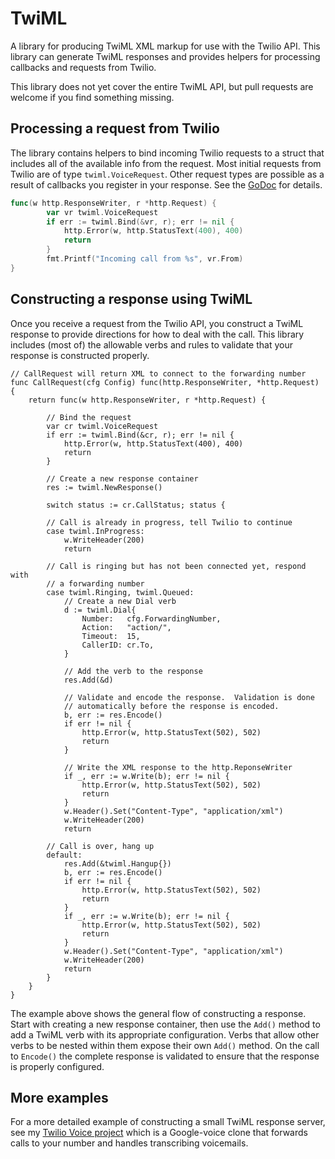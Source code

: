 TwiML
===
A library for producing TwiML XML markup for use with the Twilio API.  This library can generate TwiML responses and provides helpers for processing callbacks and requests from Twilio.

This library does not yet cover the entire TwiML API, but pull requests are welcome if you find something missing.

## Processing a request from Twilio

The library contains helpers to bind incoming Twilio requests to a struct that includes all of the available info from the request.  Most initial requests from Twilio are of type `twiml.VoiceRequest`.  Other request types are possible as a result of callbacks you register in your response.  See the [GoDoc](https://godoc.org/BTBurke/twiml) for details.

```go
func(w http.ResponseWriter, r *http.Request) {
		var vr twiml.VoiceRequest
		if err := twiml.Bind(&vr, r); err != nil {
			http.Error(w, http.StatusText(400), 400)
			return
		}
        fmt.Printf("Incoming call from %s", vr.From)
}
```

## Constructing a response using TwiML

Once you receive a request from the Twilio API, you construct a TwiML response to provide directions for how to deal with the call.  This library includes (most of) the allowable verbs and rules to validate that your response is constructed properly.

```golang
// CallRequest will return XML to connect to the forwarding number
func CallRequest(cfg Config) func(http.ResponseWriter, *http.Request) {
	return func(w http.ResponseWriter, r *http.Request) {
		
        // Bind the request
        var cr twiml.VoiceRequest
		if err := twiml.Bind(&cr, r); err != nil {
			http.Error(w, http.StatusText(400), 400)
			return
		}

        // Create a new response container
		res := twiml.NewResponse()

		switch status := cr.CallStatus; status {
		
        // Call is already in progress, tell Twilio to continue
        case twiml.InProgress:
			w.WriteHeader(200)
			return
        
        // Call is ringing but has not been connected yet, respond with
        // a forwarding number
		case twiml.Ringing, twiml.Queued:
			// Create a new Dial verb
            d := twiml.Dial{
				Number:   cfg.ForwardingNumber,
				Action:   "action/",
				Timeout:  15,
				CallerID: cr.To,
			}

            // Add the verb to the response
			res.Add(&d)
			
            // Validate and encode the response.  Validation is done
            // automatically before the response is encoded.
            b, err := res.Encode()
			if err != nil {
				http.Error(w, http.StatusText(502), 502)
				return
			}

            // Write the XML response to the http.ReponseWriter
			if _, err := w.Write(b); err != nil {
				http.Error(w, http.StatusText(502), 502)
				return
			}
			w.Header().Set("Content-Type", "application/xml")
			w.WriteHeader(200)
			return

        // Call is over, hang up
		default:
			res.Add(&twiml.Hangup{})
			b, err := res.Encode()
			if err != nil {
				http.Error(w, http.StatusText(502), 502)
				return
			}
			if _, err := w.Write(b); err != nil {
				http.Error(w, http.StatusText(502), 502)
				return
			}
			w.Header().Set("Content-Type", "application/xml")
			w.WriteHeader(200)
			return
		}
	}
}
```

The example above shows the general flow of constructing a response.  Start with creating a new response container, then use the `Add()` method to add a TwiML verb with its appropriate configuration.  Verbs that allow other verbs to be nested within them expose their own `Add()` method.  On the call to `Encode()` the complete response is validated to ensure that the response is properly configured.

## More examples

For a more detailed example of constructing a small TwiML response server, see my [Twilio Voice project](https://github.com/BTBurke/twilio-voice) which is a Google-voice clone that forwards calls to your number and handles transcribing voicemails.